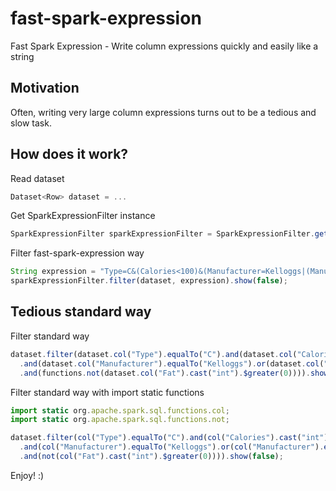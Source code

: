 # fast-spark-expression
Fast Spark Expression - Write column expressions quickly and easily like a string

## Motivation
Often, writing very large column expressions turns out to be a tedious and slow task.

## How does it work?
Read dataset
```javascript
Dataset<Row> dataset = ...
```
Get SparkExpressionFilter instance
```javascript
SparkExpressionFilter sparkExpressionFilter = SparkExpressionFilter.getInstance();
```
Filter fast-spark-expression way
```javascript
String expression = "Type=C&(Calories<100)&(Manufacturer=Kelloggs|(Manufacturer=Nabisco))&(!(Fat>0))";
sparkExpressionFilter.filter(dataset, expression).show(false);
```

## Tedious standard way
Filter standard way
```javascript
dataset.filter(dataset.col("Type").equalTo("C").and(dataset.col("Calories").cast("int").$less(100))
  .and(dataset.col("Manufacturer").equalTo("Kelloggs").or(dataset.col("Manufacturer").equalTo("Nabisco")))
  .and(functions.not(dataset.col("Fat").cast("int").$greater(0)))).show(false);
```
Filter standard way with import static functions
```javascript
import static org.apache.spark.sql.functions.col;
import static org.apache.spark.sql.functions.not;

dataset.filter(col("Type").equalTo("C").and(col("Calories").cast("int").$less(100))
  .and(col("Manufacturer").equalTo("Kelloggs").or(col("Manufacturer").equalTo("Nabisco")))
  .and(not(col("Fat").cast("int").$greater(0)))).show(false);
```
Enjoy! :)
